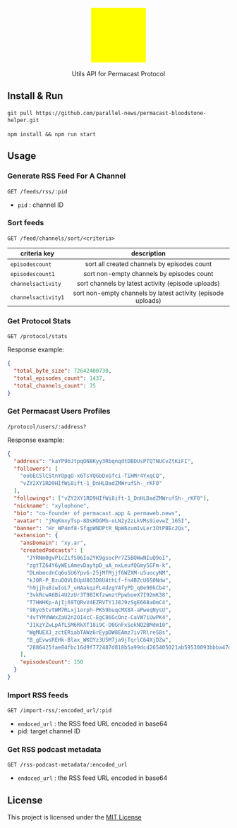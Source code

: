 <p align="center">
  <a href="https://permacast.app">
    <img src="https://raw.githubusercontent.com/Parallel-news/permacast-protocol/main/img/pc-icons/logo192.png" height="124">
  </a>
  <p align="center">Utils API for Permacast Protocol</p>
</p>

## Install & Run

```console
git pull https://github.com/parallel-news/permacast-bloodstone-helper.git

npm install && npm run start

```

## Usage

### Generate RSS Feed For A Channel

```console
GET /feeds/rss/:pid
```

- `pid` : channel ID

### Sort feeds

```console
GET /feed/channels/sort/<criteria>
```

| criteria key  | description |
| ------------- |:-------------:|
| `episodescount`     | sort all created channels by episodes count     |
| `episodescount1`      | sort non-empty channels by episodes count     |
| `channelsactivity`     | sort channels by latest activity (episode uploads)    |
| `channelsactivity1`| sort non-empty channels by latest activity (episode uploads) |


### Get Protocol Stats

```console
GET /protocol/stats
```


Response example: 
```json
{
  "total_byte_size": 72642400730,
  "total_episodes_count": 1437,
  "total_channels_count": 75
}
```

### Get Permacast Users Profiles

```console
/protocol/users/:address?
```

Response example: 

```json
{
  "address": "kaYP9bJtpqON8Kyy3RbqnqdtDBDUsPTQTNUCvZtKiFI",
  "followers": [
    "oobECSlCStnYOpqO-x6TsYQGbDxGfci-TiHMr4YxqCQ",
    "vZY2XY1RD9HIfWi8ift-1_DnHLDadZMWrufSh-_rKF0"
  ],
  "followings": ["vZY2XY1RD9HIfWi8ift-1_DnHLDadZMWrufSh-_rKF0"],
  "nickname": "xylophone",
  "bio": "co-founder of permacast.app & permaweb.news",
  "avatar": "jNqKmxyTsp-8DsHDGMb-oLN2y2zLkVMs9ievwZ_165I",
  "banner": "Hr_WP4mf8-SfqpWNDPtR_NpW6zumIvLer3OtPBEc2Qs",
  "extension": {
    "ansDomain": "xy.ar",
    "createdPodcasts": [
      "JYRNm0gvP1cZifS06Io2YK9gsocPr7Z5BOWwNIuQ9oI",
      "zgtTZ64Y6yWEiAmevDaytpD_uA_nxLeufQGmySGFm-k",
      "DLmbmcdnCq6oSU6Ypv6-25jMfMjjf6WZXM-u5uocyNM",
      "kJ0R-P_BzuDOVLDUpU8O3D8U4thLf-fn4BZcU6S0Ndw",
      "h9jjhu8iwIoL7_uHAakqzFL4dzgY4fyPD_q0e90kCb4",
      "3vkRcwA6Bi4U2zUr3T9BIKfzwmztPpwboeX7I92mK38",
      "T7HWHKp-AjIj69TQRvV4EZRVTY1J8J9zSgE668aOmC4",
      "98yo5tvtWM7RLxj1orph-PKS9buqcMX8X-aPweqNysU",
      "4vTYMVWWxZaU2n2OI4cC-EgC86GcOnz-CaVW7iUwPK4",
      "J1kzYZwLpAfLSM6RkXf18i9C-O0GnFxSokNQ2BMdm10",
      "WgMUEXJ_zctERiabTAWz6rEypDW8EAmz7iv7RlreS8s",
      "B_gEvwsREHk-Blax_WKOYz3U5M7ja9jTqrlC64XjDZw",
      "2886425fae84fbc16d9f772487d818b5a99dcd265405021ab59530093bbba47d453a66ce2aaf00f9f92e4219a06deb5b43524d7735f76080439e4bdae98f85a8"
    ],
    "episodesCount": 150
  }
}
```
### Import RSS feeds

```console
GET /import-rss/:encoded_url/:pid
```

- `endoced_url` : the RSS feed URL encoded in base64
- pid: target channel ID

### Get RSS podcast metadata

```console
GET /rss-podcast-metadata/:encoded_url
```

- `endoced_url` : the RSS feed URL encoded in base64

## License 
This project is licensed under the [MIT License](./LICENSE)
